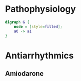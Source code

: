 # Pathophysiology
``` dot
digraph G {
	node = [style=filled];
	a0 -> a1
}
```
# Antiarrhythmics
## Amiodarone
